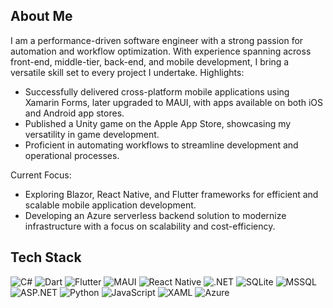 ## About Me

I am a performance-driven software engineer with a strong passion for automation and workflow optimization. With experience spanning across front-end, middle-tier, back-end, and mobile development, I bring a versatile skill set to every project I undertake.
Highlights:
- Successfully delivered cross-platform mobile applications using Xamarin Forms, later upgraded to MAUI, with apps available on both iOS and Android app stores.
- Published a Unity game on the Apple App Store, showcasing my versatility in game development.
- Proficient in automating workflows to streamline development and operational processes.

Current Focus:
- Exploring Blazor, React Native, and Flutter frameworks for efficient and scalable mobile application development.
- Developing an Azure serverless backend solution to modernize infrastructure with a focus on scalability and cost-efficiency.

## Tech Stack

![C#](https://img.shields.io/badge/C%23-%2300599C.svg?style=for-the-badge&logo=c-sharp&logoColor=white)
![Dart](https://img.shields.io/badge/Dart-%230175C2.svg?style=for-the-badge&logo=dart&logoColor=white)
![Flutter](https://img.shields.io/badge/Flutter-%2302569B.svg?style=for-the-badge&logo=flutter&logoColor=white)
![MAUI](https://img.shields.io/badge/MAUI-%23007ACC.svg?style=for-the-badge&logo=xamarin&logoColor=white)
![React Native](https://img.shields.io/badge/React%20Native-%2361DAFB.svg?style=for-the-badge&logo=react&logoColor=black)
![.NET](https://img.shields.io/badge/.NET-%235C2D91.svg?style=for-the-badge&logo=dotnet&logoColor=white)
![SQLite](https://img.shields.io/badge/SQLite-%23003B57.svg?style=for-the-badge&logo=sqlite&logoColor=white)
![MSSQL](https://img.shields.io/badge/MSSQL-%23CC2927.svg?style=for-the-badge&logo=microsoft-sql-server&logoColor=white)
![ASP.NET](https://img.shields.io/badge/ASP.NET-%235C2D91.svg?style=for-the-badge&logo=dotnet&logoColor=white)
![Python](https://img.shields.io/badge/Python-%233776AB.svg?style=for-the-badge&logo=python&logoColor=white)
![JavaScript](https://img.shields.io/badge/JavaScript-%23F7DF1E.svg?style=for-the-badge&logo=javascript&logoColor=black)
![XAML](https://img.shields.io/badge/XAML-%23006EB6.svg?style=for-the-badge&logo=xaml&logoColor=white)
![Azure](https://img.shields.io/badge/Azure-%230072C6.svg?style=for-the-badge&logo=microsoft-azure&logoColor=white)
